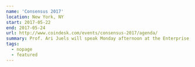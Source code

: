 ```yaml
---
name: 'Consensus 2017'
location: New York, NY
start: 2017-05-22
end: 2017-05-24
url: http://www.coindesk.com/events/consensus-2017/agenda/
summary: Prof. Ari Juels will speak Monday afternoon at the Enterprise Ethereum Alliance technical session. Prof. Emin Gun Sirer and Prof. Andrew Miller will speak Wednesday morning at the Workshop on Academic Partnerships with Industry.
tags:
  - nopage
  - featured
---
```

